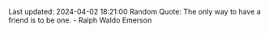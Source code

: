 Last updated: 2024-04-02 18:21:00
Random Quote: The only way to have a friend is to be one. - Ralph Waldo Emerson